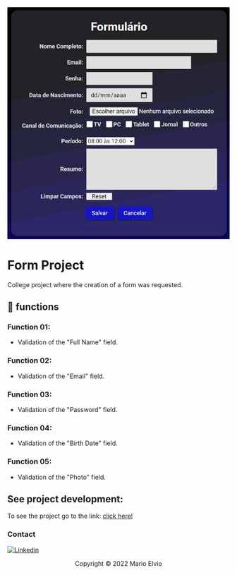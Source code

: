 <img src="assets/form.jpg" alt="exemplo imagem">

# Form Project

College project where the creation of a form was requested.

## 🔧 functions

### Function 01:
- Validation of the "Full Name" field.

### Function 02:
- Validation of the "Email" field.

### Function 03:
- Validation of the "Password" field.

### Function 04:
- Validation of the "Birth Date" field.

### Function 05:
- Validation of the "Photo" field.

## See project development:

To see the project go to the link:
<a href="https://marioelvio.com/portfolio/faculdade/1/" target="_blank">click here!</a>

### Contact

[![Linkedin](https://img.shields.io/badge/LinkedIn-0077B5?style=for-the-badge&logo=linkedin&logoColor=white)](https://www.linkedin.com/in/marioelvio/)

<p align="center">Copyright © 2022 Mario Elvio</p>
